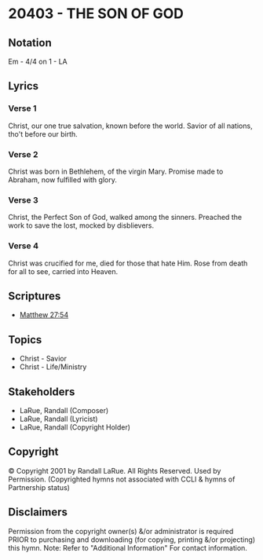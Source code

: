 # 20403 - THE SON OF GOD

## Notation

Em - 4/4 on 1 - LA

## Lyrics

### Verse 1

Christ, our one true salvation, known before the world. Savior of all nations, tho't before our birth.

### Verse 2

Christ was born in Bethlehem, of the virgin Mary. Promise made to Abraham, now fulfilled with glory.

### Verse 3

Christ, the Perfect Son of God, walked among the sinners. Preached the work to save the lost, mocked by disblievers.

### Verse 4

Christ was crucified for me, died for those that hate Him. Rose from death for all to see, carried into Heaven.


## Scriptures

- [Matthew 27:54](https://www.biblegateway.com/passage/?search=Matthew%2027%3A54)

## Topics

- Christ - Savior
- Christ - Life/Ministry

## Stakeholders

- LaRue, Randall (Composer)
- LaRue, Randall (Lyricist)
- LaRue, Randall (Copyright Holder)

## Copyright

© Copyright 2001 by Randall LaRue. All Rights Reserved. Used by Permission.
(Copyrighted hymns not associated with CCLI & hymns of Partnership status)

## Disclaimers

Permission from the copyright owner(s) &/or administrator is required PRIOR to purchasing and downloading (for copying, printing &/or projecting) this hymn.
Note: Refer to "Additional Information" For contact information.

